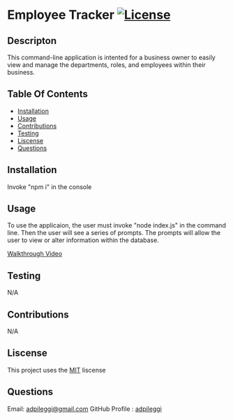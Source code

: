 # Employee Tracker [![License](https://img.shields.io/badge/License-MIT-yellow.svg)](https://opensource.org/licenses/MIT)

  ## Descripton

  This command-line application is intented for a business owner to easily view and manage the departments, roles, and employees within their business.

  ## Table Of Contents
   - [Installation](#installation)
   - [Usage](#usage)
   - [Contributions](#contributions)
   - [Testing](#testing)
   - [Liscense](#liscense)
   - [Questions](#questions)

  ## Installation

  Invoke "npm i" in the console

  ## Usage

  To use the applicaion, the user must invoke "node index.js" in the command line. Then the user will see a series of prompts. The prompts will allow the user to view or alter information within the database. 

  [Walkthrough Video](https://drive.google.com/file/d/14azw4CETV-qfsVxhevBecKE3UrTbTrlv/view)

  ## Testing

  N/A

  ## Contributions

  N/A

  ## Liscense

  This project uses the [MIT](https://opensource.org/licenses/MIT) liscense

  ## Questions
  Email: [adpileggi@gmail.com](mailto:adpileggi@gmail.com)
  GitHub Profile : [adpileggi](https://github.com/adpileggi)